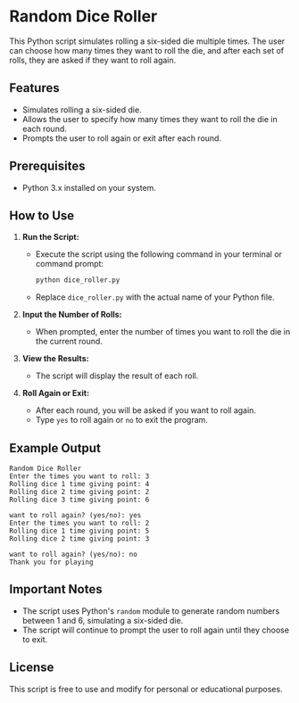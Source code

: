 # Random Dice Roller

This Python script simulates rolling a six-sided die multiple times. The user can choose how many times they want to roll the die, and after each set of rolls, they are asked if they want to roll again.

## Features

- Simulates rolling a six-sided die.
- Allows the user to specify how many times they want to roll the die in each round.
- Prompts the user to roll again or exit after each round.

## Prerequisites

- Python 3.x installed on your system.

## How to Use

1. **Run the Script:**
   - Execute the script using the following command in your terminal or command prompt:
     ```bash
     python dice_roller.py
     ```
   - Replace `dice_roller.py` with the actual name of your Python file.

2. **Input the Number of Rolls:**
   - When prompted, enter the number of times you want to roll the die in the current round.

3. **View the Results:**
   - The script will display the result of each roll.

4. **Roll Again or Exit:**
   - After each round, you will be asked if you want to roll again.
   - Type `yes` to roll again or `no` to exit the program.

## Example Output

```
Random Dice Roller
Enter the times you want to roll: 3
Rolling dice 1 time giving point: 4
Rolling dice 2 time giving point: 2
Rolling dice 3 time giving point: 6

want to roll again? (yes/no): yes
Enter the times you want to roll: 2
Rolling dice 1 time giving point: 5
Rolling dice 2 time giving point: 3

want to roll again? (yes/no): no
Thank you for playing

```


## Important Notes

- The script uses Python's `random` module to generate random numbers between 1 and 6, simulating a six-sided die.
- The script will continue to prompt the user to roll again until they choose to exit.

## License

This script is free to use and modify for personal or educational purposes.
